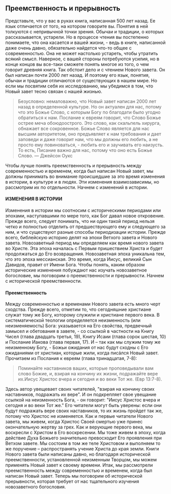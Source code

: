 ## Преемственность и прерывность

Представьте, что у вас в руках книга, написанная 500 лет назад. Ее язык отличается от того, на котором говорите вы. Понятия в ней толкуются с непривычной точки зрения. Обычаи и традиции, о которых рассказывается, устарели. Но в процессе чтения вы постепенно понимаете, что она касается и вашей жизни, - ведь в книге, написанной даже очень давно, обязательно найдется что-то общее с современностью. Она не может настолько устареть, чтобы утратить всякий смысл. Наверное, с вашей стороны потребуются усилия, но в конце концов вы все-таки сможете понять многое из того, о чем говорит древняя книга. Так обстоит дело и с чтением Нового завета. Он был написан почти 2000 лет назад. И поэтому его язык, понятия, обычаи и традиции отличаются от существующих в нашем мире. Но если мы посвятим себя их исследованию, мы убедимся в том, что Новый завет тесно связан с нашей жизнью.>Безусловно: немаловажно, что Новый завет написан 2000 лет назад в определенной культуре. Но он актуален для нас, потому что это Божье Слово, с которым Богу по благодати было угодно обратиться к нам. Послание к евреям говорит, что Слово Божье острее меча обоюдоострого. Это слово, как скальпель хирурга, обнажает все сокровенное. Божье Слово является для нас высшим авторитетом, оно предъявляет к нам требования и дает заповеди и даже говорит нам, что мы должны его любить, а не просто ему повиноваться, - любить его и заучивать его наизусть. То есть, Писание важно для нас, потому что оно есть Божье Слово. — Джейсон ОуксЧтобы лучше понять преемственность и прерывность между современностью и временем, когда был написан Новый завет, мы должны принимать во внимание происшедшие за это время изменения в истории, в культуре и в людях. Эти изменения взаимозависимы, но рассмотрим их по отдельности. Начнем с изменений в истории.

#### ИЗМЕНЕНИЯ В ИСТОРИИ 

Изменения в истории мы соотносим с историческими периодами или эпохами, наступавшими по мере того, как Бог давал новое откровение. Прежде всего, следует понимать, что ни один такой период нельзя четко и полностью отделить от предшествующего ему и следующего за ним, и что существуют разные способы периодизации истории. Прежде всего, библейскую историю делят на эпохи Ветхого завета и Нового завета. Новозаветный период мы определяем как время нового завета во Христе. Эта эпоха началась с Первым пришествием Христа и будет продолжаться до Его возвращения. Новозаветная эпоха уникальна тем, что это эпоха мессианская. Это время, когда Иисус, великий Сын Давидов, правит от Имени Бога.Чтобы понять, каким образом исторические изменения побуждают нас изучать новозаветное богословие, мы поговорим о преемственности и прерывности. Начнем с исторической преемственности.

#### Преемственность

Между современностью и временами Нового завета есть много черт сходства. Прежде всего, отметим то, что сегодняшние христиане служат тому же Богу, которому служили и христиане первого века. В систематической теологии определяется неизменность (или неизменяемость) Бога: указывается на Его свойства, предвечный замысел и обетования в завете, - со ссылкой в частности на Книгу Чисел (глава двадцать третья, 19), Книгу Исаии (глава сорок шестая, 10) и Послание Иакова (глава первая, 17). И – так как мы служим тому же неизменному Богу, - Божьи ожидания от нас будут сходны с Его ожиданиями от христиан, которые жили, когда писáлся Новый завет.Прочитаем из Послания к евреям (глава тринадцатая, 7-8):
>Поминайте наставников ваших, которые проповедывали вам слово Божие, и, взирая на кончину их жизни, подражайте вере их.Иисус Христос вчера и сегодня и во веки Тот же. (Евр 13:7-8).
Здесь автор увещевает своих читателей, "взирая на кончину своих наставников, подражать их вере". И он подкрепляет свое увещание ссылкой на неизменность Бога, - он говорит: "Иисус Христос вчера и сегодня и во веки Тот же." Его читатели могут быть уверены: если они будут подражать вере своих наставников, то их жизнь пройдет так же, потому что Христос не изменяется.Как и первые читатели Нового завета, мы живем, когда Христос Своей смертью уже принес окончательную жертву за грех. Как и верующие первого века, мы воскресли с Христом в Его воскресении. Мы тоже живем в эпоху, когда действие Духа Божьего значительно превосходит Его проявления при Ветхом завете. Мы состоим в том же теле Христовом и выполняем то же поручение – распространять учение Христа до края земли. Книги Нового завета были написаны давно, но благодаря исторической преемственности, установленной неизменным Творцом, мы можем применять Новый завет к своему времени.Итак, мы рассмотрели преемственность между современностью и временем, когда был написан Новый завет. Теперь мы поговорим об исторической прерывности, которая требует от нас тщательного изучения новозаветного богословия.